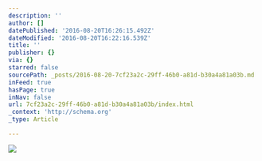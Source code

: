 ```yaml
---
description: ''
author: []
datePublished: '2016-08-20T16:26:15.492Z'
dateModified: '2016-08-20T16:22:16.539Z'
title: ''
publisher: {}
via: {}
starred: false
sourcePath: _posts/2016-08-20-7cf23a2c-29ff-46b0-a81d-b30a4a81a03b.md
inFeed: true
hasPage: true
inNav: false
url: 7cf23a2c-29ff-46b0-a81d-b30a4a81a03b/index.html
_context: 'http://schema.org'
_type: Article

---
```

![](https://the-grid-user-content.s3-us-west-2.amazonaws.com/988b1023-d752-4153-8404-614ea38043d7.jpg)